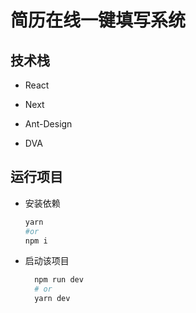 # 简历在线一键填写系统

## 技术栈

- React

- Next

* Ant-Design

* DVA

## 运行项目

- 安装依赖

  ```bash
  yarn
  #or
  npm i
  ```

- 启动该项目
  ```bash
    npm run dev
    # or
    yarn dev
  ```

